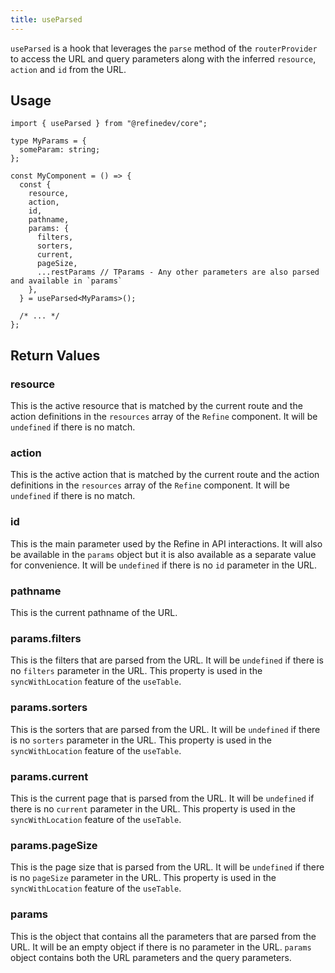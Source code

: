 ```yaml
---
title: useParsed
---
```


`useParsed` is a hook that leverages the `parse` method of the `routerProvider` to access the URL and query parameters along with the inferred `resource`, `action` and `id` from the URL.

## Usage

```tsx
import { useParsed } from "@refinedev/core";

type MyParams = {
  someParam: string;
};

const MyComponent = () => {
  const {
    resource,
    action,
    id,
    pathname,
    params: {
      filters,
      sorters,
      current,
      pageSize,
      ...restParams // TParams - Any other parameters are also parsed and available in `params`
    },
  } = useParsed<MyParams>();

  /* ... */
};
```

## Return Values

### resource

This is the active resource that is matched by the current route and the action definitions in the `resources` array of the `Refine` component. It will be `undefined` if there is no match.

### action

This is the active action that is matched by the current route and the action definitions in the `resources` array of the `Refine` component. It will be `undefined` if there is no match.

### id

This is the main parameter used by the Refine in API interactions. It will also be available in the `params` object but it is also available as a separate value for convenience. It will be `undefined` if there is no `id` parameter in the URL.

### pathname

This is the current pathname of the URL.

### params.filters

This is the filters that are parsed from the URL. It will be `undefined` if there is no `filters` parameter in the URL. This property is used in the `syncWithLocation` feature of the `useTable`.

### params.sorters

This is the sorters that are parsed from the URL. It will be `undefined` if there is no `sorters` parameter in the URL. This property is used in the `syncWithLocation` feature of the `useTable`.

### params.current

This is the current page that is parsed from the URL. It will be `undefined` if there is no `current` parameter in the URL. This property is used in the `syncWithLocation` feature of the `useTable`.

### params.pageSize

This is the page size that is parsed from the URL. It will be `undefined` if there is no `pageSize` parameter in the URL. This property is used in the `syncWithLocation` feature of the `useTable`.

### params

This is the object that contains all the parameters that are parsed from the URL. It will be an empty object if there is no parameter in the URL. `params` object contains both the URL parameters and the query parameters.
